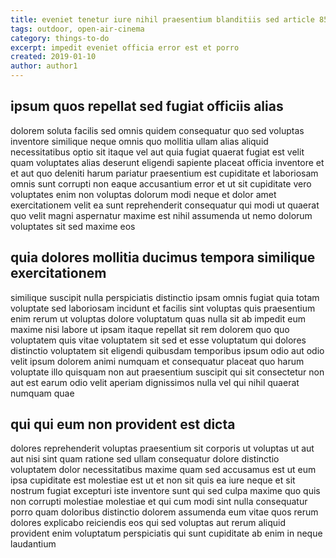 ```yaml
---
title: eveniet tenetur iure nihil praesentium blanditiis sed article 8540
tags: outdoor, open-air-cinema
category: things-to-do
excerpt: impedit eveniet officia error est et porro
created: 2019-01-10
author: author1
---
```


## ipsum quos repellat sed fugiat officiis alias

dolorem soluta facilis sed omnis quidem consequatur quo sed voluptas inventore similique neque omnis quo mollitia ullam alias aliquid necessitatibus optio sit itaque vel aut quia fugiat quaerat fugiat est velit quam voluptates alias deserunt eligendi sapiente placeat officia inventore et et aut quo deleniti harum pariatur praesentium est cupiditate et laboriosam omnis sunt corrupti non eaque accusantium error et ut sit cupiditate vero voluptates enim non voluptas dolorum modi neque et dolor amet exercitationem velit ea sunt reprehenderit consequatur qui modi ut quaerat quo velit magni aspernatur maxime est nihil assumenda ut nemo dolorum voluptates sit sed maxime eos

## quia dolores mollitia ducimus tempora similique exercitationem

similique suscipit nulla perspiciatis distinctio ipsam omnis fugiat quia totam voluptate sed laboriosam incidunt et facilis sint voluptas quis praesentium enim rerum ut voluptas dolore voluptatum quas nulla sit ab impedit eum maxime nisi labore ut ipsam itaque repellat sit rem dolorem quo quo voluptatem quis vitae voluptatem sit sed et esse voluptatum qui dolores distinctio voluptatem sit eligendi quibusdam temporibus ipsum odio aut odio velit ipsum dolorem animi numquam et consequatur placeat quo harum voluptate illo quisquam non aut praesentium suscipit qui sit consectetur non aut est earum odio velit aperiam dignissimos nulla vel qui nihil quaerat numquam quae

## qui qui eum non provident est dicta

dolores reprehenderit voluptas praesentium sit corporis ut voluptas ut aut aut nisi sint quam ratione sed ullam consequatur dolore distinctio voluptatem dolor necessitatibus maxime quam sed accusamus est ut eum ipsa cupiditate est molestiae est ut et non sit quis ea iure neque et sit nostrum fugiat excepturi iste inventore sunt qui sed culpa maxime quo quis non corrupti molestiae molestiae et qui cum modi sint nulla consequatur porro quam doloribus distinctio dolorem assumenda eum vitae quos rerum dolores explicabo reiciendis eos qui sed voluptas aut rerum aliquid provident enim voluptatum perspiciatis qui sunt cupiditate ab enim in neque laudantium
